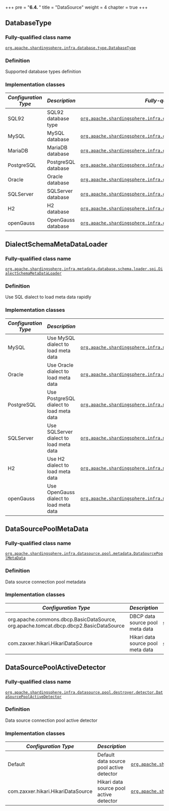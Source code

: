 +++
pre = "<b>6.4. </b>"
title = "DataSource"
weight = 4
chapter = true
+++

## DatabaseType

### Fully-qualified class name

[`org.apache.shardingsphere.infra.database.type.DatabaseType`](https://github.com/apache/shardingsphere/blob/master/shardingsphere-infra/shardingsphere-infra-common/src/main/java/org/apache/shardingsphere/infra/database/type/DatabaseType.java)

### Definition

Supported database types definition

### Implementation classes

| *Configuration Type* | *Description*                             | *Fully-qualified class name* |
| -------------------- | ----------------------------------------- | ---------------------------- |
| SQL92                | SQL92 database type                       | [`org.apache.shardingsphere.infra.database.type.dialect.SQL92DatabaseType`](https://github.com/apache/shardingsphere/blob/master/shardingsphere-infra/shardingsphere-infra-common/src/main/java/org/apache/shardingsphere/infra/database/type/dialect/SQL92DatabaseType.java) |
| MySQL                | MySQL database                            | [`org.apache.shardingsphere.infra.database.type.dialect.MySQLDatabaseType`](https://github.com/apache/shardingsphere/blob/master/shardingsphere-infra/shardingsphere-infra-common/src/main/java/org/apache/shardingsphere/infra/database/type/dialect/MySQLDatabaseType.java) |
| MariaDB              | MariaDB database                          | [`org.apache.shardingsphere.infra.database.type.dialect.MariaDBDatabaseType`](https://github.com/apache/shardingsphere/blob/master/shardingsphere-infra/shardingsphere-infra-common/src/main/java/org/apache/shardingsphere/infra/database/type/dialect/MariaDBDatabaseType.java) |
| PostgreSQL           | PostgreSQL database                       | [`org.apache.shardingsphere.infra.database.type.dialect.PostgreSQLDatabaseType`](https://github.com/apache/shardingsphere/blob/master/shardingsphere-infra/shardingsphere-infra-common/src/main/java/org/apache/shardingsphere/infra/database/type/dialect/PostgreSQLDatabaseType.java) |
| Oracle               | Oracle database                           | [`org.apache.shardingsphere.infra.database.type.dialect.OracleDatabaseType`](https://github.com/apache/shardingsphere/blob/master/shardingsphere-infra/shardingsphere-infra-common/src/main/java/org/apache/shardingsphere/infra/database/type/dialect/OracleDatabaseType.java) |
| SQLServer            | SQLServer database                        | [`org.apache.shardingsphere.infra.database.type.dialect.SQLServerDatabaseType`](https://github.com/apache/shardingsphere/blob/master/shardingsphere-infra/shardingsphere-infra-common/src/main/java/org/apache/shardingsphere/infra/database/type/dialect/SQLServerDatabaseType.java) |
| H2                   | H2 database                               | [`org.apache.shardingsphere.infra.database.type.dialect.H2DatabaseType`](https://github.com/apache/shardingsphere/blob/master/shardingsphere-infra/shardingsphere-infra-common/src/main/java/org/apache/shardingsphere/infra/database/type/dialect/H2DatabaseType.java) |
| openGauss            | OpenGauss database                        | [`org.apache.shardingsphere.infra.database.type.dialect.OpenGaussDatabaseType`](https://github.com/apache/shardingsphere/blob/master/shardingsphere-infra/shardingsphere-infra-common/src/main/java/org/apache/shardingsphere/infra/database/type/dialect/OpenGaussDatabaseType.java) |

## DialectSchemaMetaDataLoader

### Fully-qualified class name

[`org.apache.shardingsphere.infra.metadata.database.schema.loader.spi.DialectSchemaMetaDataLoader`](https://github.com/apache/shardingsphere/blob/master/shardingsphere-infra/shardingsphere-infra-common/src/main/java/org/apache/shardingsphere/infra/metadata/database/schema/loader/spi/DialectSchemaMetaDataLoader.java)

### Definition

Use SQL dialect to load meta data rapidly

### Implementation classes

| *Configuration Type* | *Description*                             | *Fully-qualified class name* |
| -------------------- | ----------------------------------------- | ---------------------------- |
| MySQL                | Use MySQL dialect to load meta data       | [`org.apache.shardingsphere.infra.metadata.database.schema.loader.dialect.MySQLSchemaMetaDataLoader`](https://github.com/apache/shardingsphere/blob/master/shardingsphere-infra/shardingsphere-infra-common/src/main/java/org/apache/shardingsphere/infra/metadata/database/schema/loader/dialect/MySQLSchemaMetaDataLoader.java) |
| Oracle               | Use Oracle dialect to load meta data      | [`org.apache.shardingsphere.infra.metadata.database.schema.loader.dialect.OracleSchemaMetaDataLoader`](https://github.com/apache/shardingsphere/blob/master/shardingsphere-infra/shardingsphere-infra-common/src/main/java/org/apache/shardingsphere/infra/metadata/database/schema/loader/dialect/OracleSchemaMetaDataLoader.java) |
| PostgreSQL           | Use PostgreSQL dialect to load meta data  | [`org.apache.shardingsphere.infra.metadata.database.schema.loader.dialect.PostgreSQLSchemaMetaDataLoader`](https://github.com/apache/shardingsphere/blob/master/shardingsphere-infra/shardingsphere-infra-common/src/main/java/org/apache/shardingsphere/infra/metadata/database/schema/loader/dialect/PostgreSQLSchemaMetaDataLoader.java) |
| SQLServer            | Use SQLServer dialect to load meta data   | [`org.apache.shardingsphere.infra.metadata.database.schema.loader.dialect.SQLServerSchemaMetaDataLoader`](https://github.com/apache/shardingsphere/blob/master/shardingsphere-infra/shardingsphere-infra-common/src/main/java/org/apache/shardingsphere/infra/metadata/database/schema/loader/dialect/SQLServerSchemaMetaDataLoader.java) |
| H2                   | Use H2 dialect to load meta data          | [`org.apache.shardingsphere.infra.metadata.database.schema.loader.dialect.H2SchemaMetaDataLoader`](https://github.com/apache/shardingsphere/blob/master/shardingsphere-infra/shardingsphere-infra-common/src/main/java/org/apache/shardingsphere/infra/metadata/database/schema/loader/dialect/H2SchemaMetaDataLoader.java) |
| openGauss            | Use OpenGauss dialect to load meta data   | [`org.apache.shardingsphere.infra.metadata.database.schema.loader.dialect.OpenGaussSchemaMetaDataLoader`](https://github.com/apache/shardingsphere/blob/master/shardingsphere-infra/shardingsphere-infra-common/src/main/java/org/apache/shardingsphere/infra/metadata/database/schema/loader/dialect/OpenGaussSchemaMetaDataLoader.java) |

## DataSourcePoolMetaData 

### Fully-qualified class name

[`org.apache.shardingsphere.infra.datasource.pool.metadata.DataSourcePoolMetaData`](https://github.com/apache/shardingsphere/blob/master/shardingsphere-infra/shardingsphere-infra-common/src/main/java/org/apache/shardingsphere/infra/datasource/pool/metadata/DataSourcePoolMetaData.java)

### Definition

Data source connection pool metadata

### Implementation classes

| *Configuration Type*                                                                  | *Description*                     | *Fully-qualified class name* |
| ------------------------------------------------------------------------------------- | --------------------------------- | ---------------------------- |
| org.apache.commons.dbcp.BasicDataSource, org.apache.tomcat.dbcp.dbcp2.BasicDataSource | DBCP data source pool meta data   | [`org.apache.shardingsphere.infra.datasource.pool.metadata.type.dbcp.DBCPDataSourcePoolMetaData`](https://github.com/apache/shardingsphere/blob/master/shardingsphere-infra/shardingsphere-infra-common/src/main/java/org/apache/shardingsphere/infra/datasource/pool/metadata/type/dbcp/DBCPDataSourcePoolMetaData.java) |
| com.zaxxer.hikari.HikariDataSource                                                    | Hikari data source pool meta data | [`org.apache.shardingsphere.infra.datasource.pool.metadata.type.hikari.HikariDataSourcePoolMetaData`](https://github.com/apache/shardingsphere/blob/master/shardingsphere-infra/shardingsphere-infra-common/src/main/java/org/apache/shardingsphere/infra/datasource/pool/metadata/type/hikari/HikariDataSourcePoolMetaData.java) |

## DataSourcePoolActiveDetector

### Fully-qualified class name

[`org.apache.shardingsphere.infra.datasource.pool.destroyer.detector.DataSourcePoolActiveDetector`](https://github.com/apache/shardingsphere/blob/master/shardingsphere-infra/shardingsphere-infra-common/src/main/java/org/apache/shardingsphere/infra/datasource/pool/destroyer/detector/DataSourcePoolActiveDetector.java)

### Definition

Data source connection pool active detector

### Implementation classes

| *Configuration Type*               | *Description*                            | *Fully-qualified class name* |
| ---------------------------------- | ---------------------------------------- | ---------------------------- |
| Default                            | Default data source pool active detector | [`org.apache.shardingsphere.infra.datasource.pool.destroyer.detector.type.DefaultDataSourcePoolActiveDetector`](https://github.com/apache/shardingsphere/blob/master/shardingsphere-infra/shardingsphere-infra-common/src/main/java/org/apache/shardingsphere/infra/datasource/pool/destroyer/detector/type/DefaultDataSourcePoolActiveDetector.java) |
| com.zaxxer.hikari.HikariDataSource | Hikari data source pool active detector  | [`org.apache.shardingsphere.infra.datasource.pool.destroyer.detector.type.HikariDataSourcePoolActiveDetector`](https://github.com/apache/shardingsphere/blob/master/shardingsphere-infra/shardingsphere-infra-common/src/main/java/org/apache/shardingsphere/infra/datasource/pool/destroyer/detector/type/HikariDataSourcePoolActiveDetector.java) |
